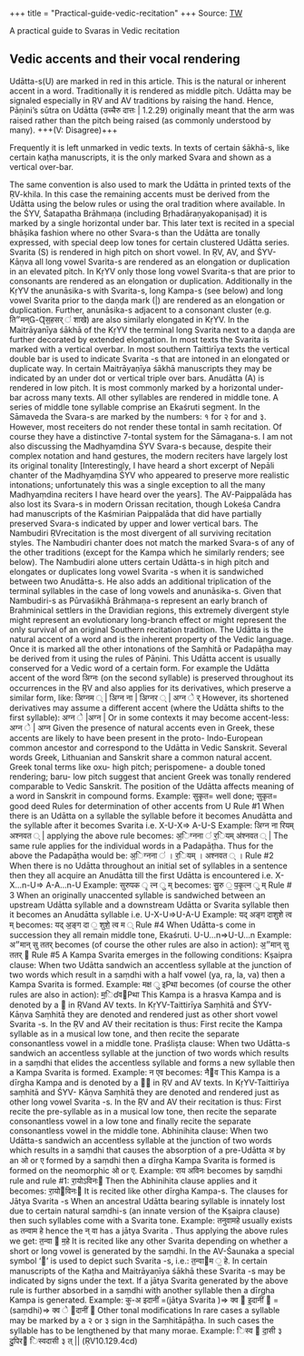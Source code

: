 +++
title = "Practical-guide-vedic-recitation"
+++
Source: [TW](https://manasataramgini.files.wordpress.com/2008/09/svaras_new.pdf)

A practical guide to Svaras in Vedic recitation  

## Vedic accents and their vocal rendering
Udātta-s(U) are marked in red in this article. This is the natural or inherent accent in a word. Traditionally it is rendered as middle pitch. Udātta may be signaled especially in ṚV and AV traditions by raising the hand. Hence, Pāṇini’s sūtra on Udātta (उच्चैरु दात्तः | 1.2.29) originally meant that the arm was raised rather than the pitch being raised (as commonly understood by many). +++(V: Disagree)+++

Frequently it is left unmarked in vedic texts. In texts of certain śākhā-s, like certain kaṭha manuscripts, it is the only marked Svara and shown as a vertical over-bar.

The same convention is also used to mark the Udātta in printed texts of the ṚV-khila. In this case the remaining accents must be derived from the Udātta using the below rules or using the oral tradition where
available. In the ŚYV, Śatapatha Brāhmaṇa (including Bṛhadāraṇyakopaniṣad) it is marked by a single
horizontal under bar. This later text is recited in a special bhāṣika fashion where no other Svara-s than the
Udātta are tonally expressed, with special deep low tones for certain clustered Udātta series.
Svarita (S) is rendered in high pitch on short vowel. In ṚV, AV, and ŚYV-Kāṇva all long vowel Svarita-s are
rendered as an elongation or duplication in an elevated pitch. In KṛYV only those long vowel Svarita-s that are
prior to consonants are rendered as an elongation or duplication. Additionally in the KṛYV the anunāsika-s
with Svarita-s, long Kampa-s (see below) and long vowel Svarita prior to the daṇḍa mark (|) are rendered as an
elongation or duplication. Further, anunāsika-s adjacent to a consonant cluster (e.g. ति״मन्-Ɋस॒हसर् ॑ शाखे) are also
similarly elongated in KṛYV. In the Maitrāyanīya śākhā of the KṛYV the terminal long Svarita next to a daṇḍa
are further decorated by extended elongation. In most texts the Svarita is marked with a vertical overbar. In
most southern Taittirīya texts the vertical double bar is used to indicate Svarita -s that are intoned in an
elongated or duplicate way. In certain Maitrāyaṇīya śākhā manuscripts they may be indicated by an under dot
or vertical triple over bars.
Anudātta (A) is rendered in low pitch. It is most commonly marked by a horizontal under-bar across many
texts.
All other syllables are rendered in middle tone. A series of middle tone syllable comprise an Ekaśruti segment.
In the Sāmaveda the Svara-s are marked by the numbers: १ for २ for and ३. However, most receiters do not
render these tontal in samh recitation. Of course they have a distinctive 7-tontal system for the Sāmagana-s. I am not
also discussing the Madhyaṃdina ŚYV Svara-s because, despite their complex notation and hand gestures, the
modern reciters have largely lost its original tonality [Interestingly, I have heard a short excerpt of Nepāli
chanter of the Madhyaṃdina ŚYV who appeared to preserve more realistic intonations; unfortunately this was
a single exception to all the many Madhyaṃdina reciters I have heard over the years]. The AV-Paippalāda has
also lost its Svara-s in modern Orissan recitation, though Lokeśa Candra had manuscripts of the Kaśmirian
Paippalāda that did have partially preserved Svara-s indicated by upper and lower vertical bars. The Nambudiri
ṚVrecitation is the most divergent of all surviving recitation styles. The Nambudiri chanter does not match the
marked Svara-s of any of the other traditions (except for the Kampa which he similarly renders; see below).
The Nambudiri alone utters certain Udātta-s in high pitch and elongates or duplicates long vowel Svarita -s
when it is sandwiched between two Anudātta-s. He also adds an additional triplication of the terminal syllables
in the case of long vowels and anunāsika-s. Given that Nambudiri-s as Pūrvaśikhā Brāhmaṇa-s represent an
early branch of Brahminical settlers in the Dravidian regions, this extremely divergent style might represent
an evolutionary long-branch effect or might represent the only survival of an original Southern recitation
tradition.
The Udātta is the natural accent of a word and is the inherent property of the Vedic language. Once it is
marked all the other intonations of the Saṃhitā or Padapāṭha may be derived from it using the rules of Pāṇini.
This Udātta accent is usually conserved for a Vedic word of a certain form. For example the Udātta accent of
the word अिग्नः (on the second syllable) is preserved throughout its occurrences in the ṚV and also applies for its
derivatives, which preserve a similar form, like:
अिग्नम ् | अिग्न ना | अिग्नर ् | अग्न े र्
However, its shortened derivatives may assume a different accent (where the Udātta shifts to the first
syllable):
अग्न े |अग्न |
Or in some contexts it may become accent-less:
अग्न े | अग्न
Given the presence of natural accents even in Greek, these accents are likely to have been present in the proto-
Indo-European common ancestor and correspond to the Udātta in Vedic Sanskrit. Several words Greek,
Lithuanian and Sanskrit share a common natural accent. Greek tonal terms like oxu- high pitch; perispomene-
a double toned rendering; baru- low pitch suggest that ancient Greek was tonally rendered comparable to
Vedic Sanskrit. The position of the Udātta affects meaning of a word in Sanskrit in compound forms. Example:
सुकृत= well done; सुकृत= good deed
Rules for determination of other accents from U
Rule #1
When there is an Udātta on a syllable the syllable before it becomes Anudātta and the syllable after it becomes
Svarita i.e. X-U-X=> A-U-S
Example:
अिग्न ना रियम् अश्नवत ् | applying the above rule becomes:
अ॒िग्नना ॑ र॒ियम् अ॑श्नवत ् |
The same rule applies for the individual words in a Padapāṭha. Thus for the above the Padapāṭha would be:
अ॒िग्नना ॑ । र॒ियम् । अश्नवत ् ।
Rule #2
When there is no Udātta throughout an initial set of syllables in a sentence then they all acquire an Anudātta till
the first Udātta is encountered i.e. X-X...n-U=> A-A...n-U
Example:
सुरुपक ृ त्न ु म् becomes:
सु॒रु ॒ प॒कृ॒त्न ु म्
Rule # 3
When an originally unaccented syllable is sandwiched between an upstream Udātta syllable and a downstream
Udātta or Svarita syllable then it becomes an Anudātta syllable i.e. U-X-U=>U-A-U
Example:
यद् अङ्ग दाशुशे त्व म् becomes:
यद् अ॒ङ्ग दा ॒ शुशे॒ त्व म ्
Rule #4
When Udātta-s come in succession they all remain middle tone, Ekaśruti. U-U...n=>U-U...n
Example:
अ״मान् सु ततर् becomes (of course the other rules are also in action):
अ॒״मान् सु ततर् 
Rule #5
A Kampa Svarita emerges in the following conditions:
Kṣaipra clause:
When two Udātta sandwich an accentless syllable at the junction of two words which result in a saṃdhi with a
half vowel (ya, ra, la, va) then a Kampa Svarita is formed.
Example:
मक्ष ु इРथा becomes (of course the other rules are also in action):
म॒॒िɗवРथा
This Kampa is a hrasva Kampa and is denoted by a  in ṚVand AV texts. In KṛYV-Taittirīya Saṃhitā and ŚYV-
Kāṇva Saṃhitā they are denoted and rendered just as other short vowel Svarita -s. In the ṚV and AV their
recitation is thus: First recite the Kampa syllable as in a musical low tone, and then recite the separate
consonantless vowel in a middle tone.
Praśliṣṭa clause:
When two Udātta-s sandwich an accentless syllable at the junction of two words which results in a saṃdhi that
elides the accentless syllable and forms a new syllable then a Kampa Svarita is formed.
Example:
न एव becomes:
नैव
This Kampa is a dīrgha Kampa and is denoted by a  in ṚV and AV texts. In KṛYV-Taittirīya saṃhitā and ŚYV-
Kāṇva Saṃhitā they are denoted and rendered just as other long vowel Svarita -s. In the ṚV and AV their
recitation is thus: First recite the pre-syllable as in a musical low tone, then recite the separate consonantless
vowel in a low tone and finally recite the separate consonantless vowel in the middle tone.
Abhinihita clause:
When two Udātta-s sandwich an accentless syllable at the junction of two words which results in a saṃdhi that
causes the absorption of a pre-Udātta अ by an ओ or ए formed by a saṃdhi then a dīrgha Kampa Svarita is
formed is formed on the neomorphic ओ or ए.
Example:
राय अविनः becomes by saṃdhi rule and rule #1: रा॒योऽविनः Then the Abhinihita clause applies and it becomes:
रा॒योविनः
It is recited like other dīrgha Kampa-s.
The clauses for Jātya Svarita -s
When an ancestral Udātta bearing syllable is innately lost due to certain natural saṃdhi-s (an innate version of
the Kṣaipra clause) then such syllables come with a Svarita tone.
Example:
तनुवामहे usually exists as तन्वाम हे hence the न् वा has a jātya Svarita . Thus applying the above rules we get:
त॒न्वा  म॒हे
It is recited like any other Svarita depending on whether a short or long vowel is generated by the saṃdhi. In
the AV-Śaunaka a special symbol ‘’ is used to depict such Svarita -s, i.e.: त॒न्वाम ॒ हे. In certain manuscripts of
the Kaṭha and Maitrāyaṇīya śākhā these Svarita -s may be indicated by signs under the text.
If a jātya Svarita generated by the above rule is further absorbed in a saṃdhi with another syllable then a
dīrgha Kampa is generated.
Example:
कु-अ इदानीं =(jātya Svarita )=> क्व  इ॒दानीं  =(saṃdhi)=> क्व े दानीं 
Other tonal modifications
In rare cases a syllable may be marked by a २ or ३ sign in the Saṃhitāpāṭha. In such cases the syllable has to
be lengthened by that many morae.
Example:
िस्व  दा॒सी ३ दु॒पिर िस्वदासी ३ त् || (ṚV10.129.4cd)
